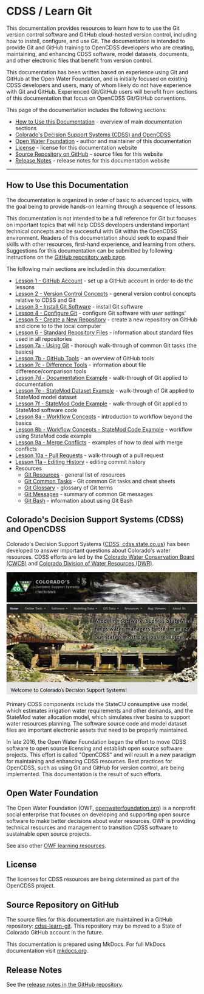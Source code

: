 # CDSS / Learn Git #

This documentation provides resources to learn how to to use the Git version control software and GitHub cloud-hosted version control,
including how to install, configure, and use Git.
The documentation is intended to provide Git and GitHub training to OpenCDSS developers who are creating, maintaining, and
enhancing CDSS software, model datasets, documents, and other electronic files that benefit from version control.

This documentation has been written based on experience using Git and GitHub at the Open Water Foundation,
and is initially focused on existing CDSS developers and users, many of whom likely do not have experience with Git and GitHub.
Experienced Git/GitHub users will benefit from sections of this documentation that focus on OpenCDSS Git/GitHub conventions.

This page of the documentation includes the following sections:

* [How to Use this Documentation](#how-to-use-this-documentation) - overview of main documentation sections
* [Colorado's Decision Support Systems (CDSS) and OpenCDSS](#colorados-decision-support-systems-cdss-and-opencdss)
* [Open Water Foundation](#open-water-foundation) - author and maintainer of this documentation
* [License](#license) - license for this documentation website
* [Source Repository on GitHub](#source-repository-on-github) - source files for this website
* [Release Notes](#release-notes) - release notes for this documentation website

----------

## How to Use this Documentation ##

The documentation is organized in order of basic to advanced topics,
with the goal being to provide hands-on learning through a sequence of lessons.

This documentation is not intended to be a full reference for Git but focuses on important topics that
will help CDSS developers understand important technical concepts and be successful with Git within the OpenCDSS environment.
Readers of this documentation should seek to expand their skills with other resources, first-hand experience,
and learning from others.  Suggestions for this documentation can be submitted by following
instructions on the [GitHub repository web page](https://github.com/OpenWaterFoundation/cdss-learn-git).

The following main sections are included in this documentation:

* [Lesson 1 - GitHub Account](01-lesson-github-account/lesson-github-account.md) - set up a GitHub account in order to do the lessons
* [Lesson 2 - Version Control Concepts](02-lesson-concepts/lesson-concepts.md) - general version control concepts relative to CDSS and Git
* [Lesson 3 - Install Git Software](03-lesson-install/overview.md) - install Git software
* [Lesson 4 - Configure Git](04-lesson-config/lesson-config.md) - configure Git software with user settings'
* [Lesson 5 - Create a New Repository](05-lesson-new-repo/lesson-new-repo.md) - create a new repository on GitHub and clone to
to the local computer
* [Lesson 6 - Standard Repository Files](06-lesson-standard-repo-files/lesson-standard-repo-files.md) - information about standard files
used in all repositories
* [Lesson 7a - Using Git](07a-lesson-using-git/lesson-using-git.md) - thorough walk-through of common Git tasks (the basics)
* [Lesson 7b - GitHub Tools](07b-lesson-github-tools/lesson-github-tools.md) - an overview of GitHub tools
* [Lesson 7c - Difference Tools](07c-lesson-diff-tools/lesson-diff-tools.md) - information about file difference/comparison tools
* [Lesson 7d - Documentation Example](07d-lesson-documentation-example/lesson-documentation-example.md) - walk-through of Git applied to documentation
* [Lesson 7e - StateMod Dataset Example](07e-lesson-statemod-dataset-example/lesson-statemod-dataset-example.md) - walk-through of Git applied to StateMod model dataset
* [Lesson 7f - StateMod Code Example](07f-lesson-statemod-code-example/lesson-statemod-code-example.md) - walk-through of Git applied to StateMod software code
* [Lesson 8a - Workflow Concepts](08a-lesson-workflow-concepts/lesson-workflow-concepts.md) - introduction to workflow beyond the basics
* [Lesson 8b - Workflow Concepts - StateMod Code Example](08b-lesson-workflow-example-statemod/lesson-workflow-example-statemod.md) - workflow using StateMod code example
* [Lesson 9a - Merge Conflicts](09a-lesson-merge-conflicts/lesson-merge-conflicts.md) - examples of how to deal with merge conflicts
* [Lesson 10a - Pull Requests](10a-lesson-pull-requests/lesson-pull-requests.md) - walk-through of a pull request
* [Lesson 11a - Editing History](11a-lesson-editing-history/lesson-editing-history.md) - editing commit history
* Resources
	- [Git Resources](resources/resources.md) - general list of resources
	- [Git Common Tasks](resources/git-common-tasks/git-common-tasks.md) - Git common Git tasks and cheat sheets
	- [Git Glossary](resources/glossary.md) - glossary of Git terms
	- [Git Messages](resources/git-messages.md) - summary of common Git messages
	- [Git Bash](resources/git-bash/git-bash.md) - information about using Git Bash

## Colorado's Decision Support Systems (CDSS) and OpenCDSS ##

Colorado's Decision Support Systems ([CDSS, cdss.state.co.us](https://cdss.colorado.gov/))
has been developed to answer important questions about Colorado's water resources.
CDSS efforts are led by the [Colorado Water Conservation Board (CWCB)](https://cwcb.colorado.gov)
and [Colorado Division of Water Resources (DWR)](https://dwr.colorado.gov/).

![CDSS Website](index-images/CDSS-website.png)

Primary CDSS components include the StateCU consumptive use model, which estimates irrigation water requirements and other demands,
and the StateMod water allocation model, which simulates river basins to support water resources planning.
The software source code and model dataset files are important electronic assets that need to be properly maintained.

In late 2016, the Open Water Foundation began the effort to move CDSS software to open source licensing
and establish open source software projects.
This effort is called "OpenCDSS" and will result in a new paradigm for maintaining and enhancing CDSS resources.
Best practices for OpenCDSS, such as using Git and GitHub for version control, are being implemented.
This documentation is the result of such efforts.

## Open Water Foundation ##

The Open Water Foundation (OWF, [openwaterfoundation.org](http://openwaterfoundation.org)) is a nonprofit social enterprise
that focuses on developing and supporting open source software to make better
decisions about water resources.  OWF is providing technical resources and management to
transition CDSS software to sustainable open source projects.

See also other [OWF learning resources](http://learn.openwaterfoundation.org).

## License ##

The licenses for CDSS resources are being determined as part of the OpenCDSS project.

## Source Repository on GitHub ##

The source files for this documentation are maintained in a GitHub repository:  [cdss-learn-git](https://github.com/OpenCDSS/cdss-learn-git).
This repository may be moved to a State of Colorado GitHub account in the future.

This documentation is prepared using MkDocs.  For full MkDocs documentation visit [mkdocs.org](http://mkdocs.org/).

## Release Notes ##

See the [release notes in the GitHub repository](https://github.com/OpenCDSS/cdss-learn-git#release-notes).
